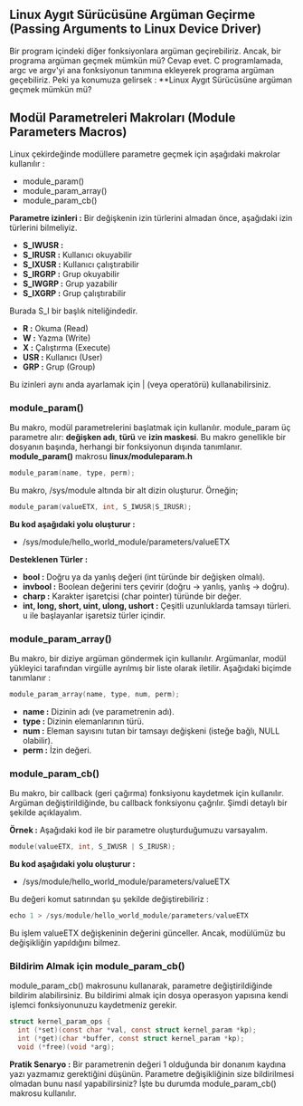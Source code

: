 ## Linux Aygıt Sürücüsüne Argüman Geçirme (Passing Arguments to Linux Device Driver)

Bir program içindeki diğer fonksiyonlara argüman geçirebiliriz. Ancak, bir programa argüman geçmek mümkün mü? Cevap evet. C programlamada, argc ve argv'yi ana fonksiyonun tanımına ekleyerek programa argüman geçebiliriz. Peki ya konumuza gelirsek : **Linux Aygıt Sürücüsüne argüman geçmek mümkün mü? 

## Modül Parametreleri Makroları (Module Parameters Macros)

Linux çekirdeğinde modüllere parametre geçmek için aşağıdaki makrolar kullanılır :

* module_param()
* module_param_array()
* module_param_cb()

**Parametre izinleri :**
Bir değişkenin izin türlerini almadan önce, aşağıdaki izin türlerini bilmeliyiz.

* **S_IWUSR :**
* **S_IRUSR :** Kullanıcı okuyabilir
* **S_IXUSR :** Kullanıcı çalıştırabilir
* **S_IRGRP :** Grup okuyabilir
* **S_IWGRP :** Grup yazabilir
* **S_IXGRP :** Grup çalıştırabilir

Burada S_I bir başlık niteliğindedir.

* **R :** Okuma (Read)
* **W :** Yazma (Write)
* **X :** Çalıştırma (Execute)
* **USR :** Kullanıcı (User)
* **GRP :** Grup (Group)

Bu izinleri aynı anda ayarlamak için | (veya operatörü) kullanabilirsiniz.

### module_param()

Bu makro, modül parametrelerini başlatmak için kullanılır. module_param üç parametre alır: **değişken adı**, **türü** ve **izin maskesi**. Bu makro genellikle bir dosyanın başında, herhangi bir fonksiyonun dışında tanımlanır. **module_param()** makrosu **linux/moduleparam.h**

```c
module_param(name, type, perm);
```
Bu makro, /sys/module altında bir alt dizin oluşturur. Örneğin;
```c
module_param(valueETX, int, S_IWUSR|S_IRUSR);
```
**Bu kod aşağıdaki yolu oluşturur :**
* /sys/module/hello_world_module/parameters/valueETX

**Desteklenen Türler :**

* **bool :** Doğru ya da yanlış değeri (int türünde bir değişken olmalı).
* **invbool :** Boolean değerini ters çevirir (doğru -> yanlış, yanlış -> doğru).
* **charp :** Karakter işaretçisi (char pointer) türünde bir değer.
* **int, long, short, uint, ulong, ushort :** Çeşitli uzunluklarda tamsayı türleri. u ile başlayanlar işaretsiz türler içindir.


### module_param_array()

Bu makro, bir diziye argüman göndermek için kullanılır. Argümanlar, modül yükleyici tarafından virgülle ayrılmış bir liste olarak iletilir. Aşağıdaki biçimde tanımlanır :

```c
module_param_array(name, type, num, perm);
```

* **name :** Dizinin adı (ve parametrenin adı).
* **type :** Dizinin elemanlarının türü.
* **num :** Eleman sayısını tutan bir tamsayı değişkeni (isteğe bağlı, NULL olabilir).
* **perm :** İzin değeri.

### module_param_cb()

Bu makro, bir callback (geri çağırma) fonksiyonu kaydetmek için kullanılır. Argüman değiştirildiğinde, bu callback fonksiyonu çağrılır. Şimdi detaylı bir şekilde açıklayalım.

**Örnek :**
Aşağıdaki kod ile bir parametre oluşturduğumuzu varsayalım.

```c
module(valueETX, int, S_IWUSR | S_IRUSR);
```
**Bu kod aşağıdaki yolu oluşturur :**
* /sys/module/hello_world_module/parameters/valueETX

Bu değeri komut satırından şu şekilde değiştirebiliriz :
```c
echo 1 > /sys/module/hello_world_module/parameters/valueETX
```
Bu işlem valueETX değişkeninin değerini günceller. Ancak, modülümüz bu değişikliğin yapıldığını bilmez.


### Bildirim Almak için module_param_cb()

module_param_cb() makrosunu kullanarak, parametre değiştirildiğinde bildirim alabilirsiniz. Bu bildirimi almak için dosya operasyon yapısına kendi işlemci fonksiyonunuzu kaydetmeniz gerekir.

```c
struct kernel_param_ops {
  int (*set)(const char *val, const struct kernel_param *kp);
  int (*get)(char *buffer, const struct kernel_param *kp);
  void (*free)(void *arg); 
```

**Pratik Senaryo :**
Bir parametrenin değeri 1 olduğunda bir donanım kaydına yazı yazmamız gerektiğini düşünün. Parametre değişikliğinin size bildirilmesi olmadan bunu nasıl yapabilirsiniz? İşte bu durumda module_param_cb() makrosu kullanılır.


















































